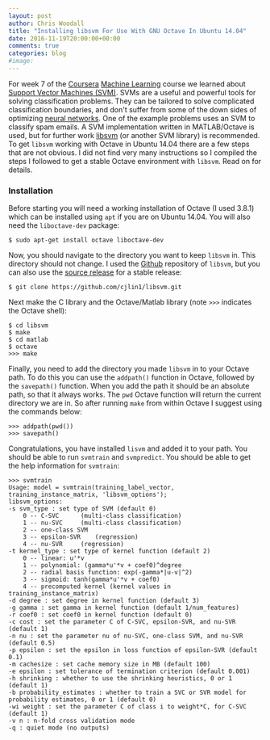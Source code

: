 ```yaml
---
layout: post
author: Chris Woodall
title: "Installing libsvm For Use With GNU Octave In Ubuntu 14.04"
date: 2016-11-19T20:00:00+00:00
comments: true
categories: blog
#image:
---
```


For week 7 of the [Coursera][coursera] [Machine Learning][coursera-ml] course we
learned about [Support Vector Machines (SVM)][svm-wiki]. SVMs are a useful and
powerful tools for solving classification problems. They can be tailored to
solve complicated classification boundaries, and don't suffer from some of the
down sides of optimizing [neural networks][nn-wiki]. One of the
example problems uses an SVM to classify spam emails. A SVM implementation
written in MATLAB/Octave is used, but for further work [libsvm][libsvm] (or
another SVM library) is recommended. To get `libsvm` working with Octave in
Ubuntu 14.04 there are a few steps that are not obvious. I did not find very
many instructions so I compiled the steps I followed to get a stable Octave
environment with `libsvm`. Read on for details.

<!--more-->

### Installation

Before starting you will need a working installation of Octave (I used 3.8.1)
which can be installed using `apt` if you are on Ubuntu 14.04. You will
also need the `liboctave-dev` package:

```
$ sudo apt-get install octave liboctave-dev
```

Now, you should navigate to the directory you want to keep `libsvm`
in. This directory should not change. I used the [Github][libsvm-github]
repository of `libsvm`, but you can also use the [source release][lib-svm-link]
for a stable release:

```
$ git clone https://github.com/cjlin1/libsvm.git
```

Next make the C library and the Octave/Matlab library (note `>>>` indicates
the Octave shell):


```
$ cd libsvm
$ make
$ cd matlab
$ octave
>>> make
```

Finally, you need to add the directory you made `libsvm` in to your Octave path.
To do this you can use the `addpath()` function in Octave, followed by the
`savepath()` function. When you add the path it should be an absolute path, so
that it always works. The `pwd` Octave function will return the current
directory we are in. So after running `make` from within Octave I suggest using
the commands below:

```
>>> addpath(pwd())
>>> savepath()
```

Congratulations, you have installed `lisvm` and added it to your path. You
should be able to run `svmtrain` and `svmpredict`. You should be able to get
the help information for `svmtrain`:

```
>>> svmtrain
Usage: model = svmtrain(training_label_vector, training_instance_matrix, 'libsvm_options');
libsvm_options:
-s svm_type : set type of SVM (default 0)
	0 -- C-SVC		(multi-class classification)
	1 -- nu-SVC		(multi-class classification)
	2 -- one-class SVM
	3 -- epsilon-SVR	(regression)
	4 -- nu-SVR		(regression)
-t kernel_type : set type of kernel function (default 2)
	0 -- linear: u'*v
	1 -- polynomial: (gamma*u'*v + coef0)^degree
	2 -- radial basis function: exp(-gamma*|u-v|^2)
	3 -- sigmoid: tanh(gamma*u'*v + coef0)
	4 -- precomputed kernel (kernel values in training_instance_matrix)
-d degree : set degree in kernel function (default 3)
-g gamma : set gamma in kernel function (default 1/num_features)
-r coef0 : set coef0 in kernel function (default 0)
-c cost : set the parameter C of C-SVC, epsilon-SVR, and nu-SVR (default 1)
-n nu : set the parameter nu of nu-SVC, one-class SVM, and nu-SVR (default 0.5)
-p epsilon : set the epsilon in loss function of epsilon-SVR (default 0.1)
-m cachesize : set cache memory size in MB (default 100)
-e epsilon : set tolerance of termination criterion (default 0.001)
-h shrinking : whether to use the shrinking heuristics, 0 or 1 (default 1)
-b probability_estimates : whether to train a SVC or SVR model for probability estimates, 0 or 1 (default 0)
-wi weight : set the parameter C of class i to weight*C, for C-SVC (default 1)
-v n : n-fold cross validation mode
-q : quiet mode (no outputs)
```

[coursera]: http://coursera.com/
[coursera-ml]: https://www.coursera.org/learn/machine-learning/home
[svm-wiki]: https://en.wikipedia.org/wiki/Support_vector_machine
[nn-wiki]: https://en.wikipedia.org/wiki/Artificial_neural_network
[libsvm]: http://www.csie.ntu.edu.tw/~cjlin/libsvm/
[libsvm-github]: http://www.csie.ntu.edu.tw/~cjlin/cgi-bin/libsvm.cgi?+http://www.csie.ntu.edu.tw/~cjlin/libsvm+tar.gz
[lib-svm-link]: https://github.com/cjlin1/libsvm
